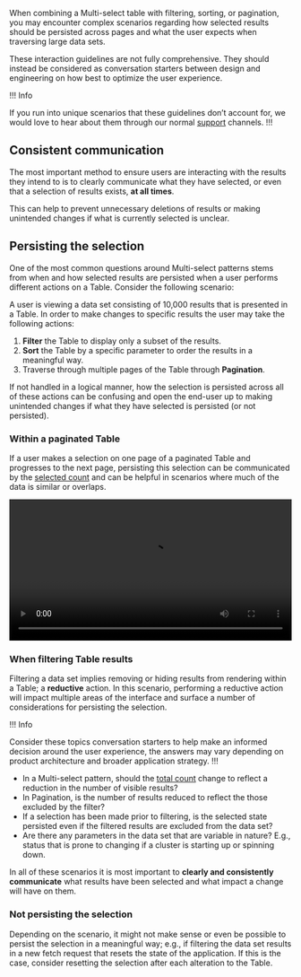 When combining a Multi-select table with filtering, sorting, or pagination, you may encounter complex scenarios regarding how selected results should be persisted across pages and what the user expects when traversing large data sets.

These interaction guidelines are not fully comprehensive. They should instead be considered as conversation starters between design and engineering on how best to optimize the user experience.

!!! Info

If you run into unique scenarios that these guidelines don’t account for, we would love to hear about them through our normal [support](/about/support) channels.
!!!

## Consistent communication

The most important method to ensure users are interacting with the results they intend to is to clearly communicate what they have selected, or even that a selection of results exists, **at all times**.

This can help to prevent unnecessary deletions of results or making unintended changes if what is currently selected is unclear.

## Persisting the selection

One of the most common questions around Multi-select patterns stems from when and how selected results are persisted when a user performs different actions on a Table. Consider the following scenario:

A user is viewing a data set consisting of 10,000 results that is presented in a Table. In order to make changes to specific results the user may take the following actions:

1. **Filter** the Table to display only a subset of the results.
2. **Sort** the Table by a specific parameter to order the results in a meaningful way.
3. Traverse through multiple pages of the Table through **Pagination**.

If not handled in a logical manner, how the selection is persisted across all of these actions can be confusing and open the end-user up to making unintended changes if what they have selected is persisted (or not persisted).

### Within a paginated Table

If a user makes a selection on one page of a paginated Table and progresses to the next page, persisting this selection can be communicated by the [selected count](/patterns/multi-select-patterns?tab=guidelines#selected-count) and can be helpful in scenarios where much of the data is similar or overlaps.

<video loop controls width="100%">
    <source
        src="/assets/patterns/table-multi-select/multi-select-pagination-interaction.mp4"
        type="video/mp4"
    />
</video>

### When filtering Table results

Filtering a data set implies removing or hiding results from rendering within a Table; a **reductive** action. In this scenario, performing a reductive action will impact multiple areas of the interface and surface a number of considerations for persisting the selection.

!!! Info

Consider these topics conversation starters to help make an informed decision around the user experience, the answers may vary depending on product architecture and broader application strategy.
!!!

- In a Multi-select pattern, should the [total count](/patterns/multi-select-patterns?tab=guidlines#total-count) change to reflect a reduction in the number of visible results?
- In Pagination, is the number of results reduced to reflect the those excluded by the filter?
- If a selection has been made prior to filtering, is the selected state persisted even if the filtered results are excluded from the data set?
- Are there any parameters in the data set that are variable in nature? E.g., status that is prone to changing if a cluster is starting up or spinning down.

In all of these scenarios it is most important to **clearly and consistently communicate** what results have been selected and what impact a change will have on them.

### Not persisting the selection

Depending on the scenario, it might not make sense or even be possible to persist the selection in a meaningful way; e.g., if filtering the data set results in a new fetch request that resets the state of the application. If this is the case, consider resetting the selection after each alteration to the Table. 